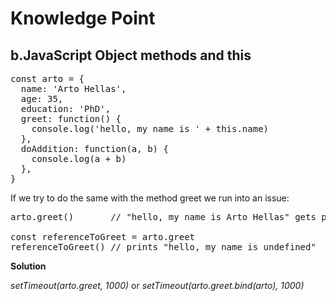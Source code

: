# Knowledge Point
## b.JavaScript Object methods and this

<pre>
const arto = {
  name: 'Arto Hellas',
  age: 35,
  education: 'PhD',
  greet: function() {
    console.log('hello, my name is ' + this.name)
  },
  doAddition: function(a, b) {
    console.log(a + b)
  },
}
</pre>
If we try to do the same with the method greet we run into an issue:
<pre>
arto.greet()       // "hello, my name is Arto Hellas" gets printed

const referenceToGreet = arto.greet
referenceToGreet() // prints "hello, my name is undefined"
</pre>
**Solution**

*setTimeout(arto.greet, 1000)* or *setTimeout(arto.greet.bind(arto), 1000)*
